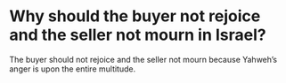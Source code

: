 # Why should the buyer not rejoice and the seller not mourn in Israel?

The buyer should not rejoice and the seller not mourn because Yahweh’s anger is upon the entire multitude.
